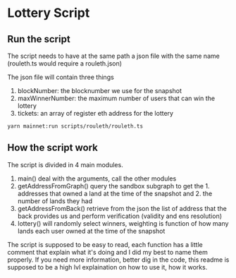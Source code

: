 # Lottery Script

## Run the script

The script needs to have at the same path a json file with the same name (rouleth.ts would require a rouleth.json)

The json file will contain three things

1. blockNumber: the blocknumber we use for the snapshot
2. maxWinnerNumber: the maximum number of users that can win the lottery
3. tickets: an array of register eth address for the lottery

`yarn mainnet:run scripts/rouleth/rouleth.ts`

## How the script work

The script is divided in 4 main modules.

1. main() deal with the arguments, call the other modules
2. getAddressFromGraph() query the sandbox subgraph to get the 1. addresses that owned a land at the time of the snapshot and 2. the number of lands they had
3. getAddressFromBack() retrieve from the json the list of address that the back provides us and perform verification (validity and ens resolution)
4. lottery() will randomly select winners, weighting is function of how many lands each user owned at the time of the snapshot

The script is supposed to be easy to read, each function has a little comment that explain what it's doing and I did my best to name them properly.
If you need more information, better dig in the code, this readme is supposed to be a high lvl explaination on how to use it, how it works.
